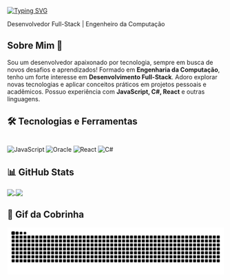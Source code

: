 [![Typing SVG](https://readme-typing-svg.demolab.com?font=Pixelify+Sans&pause=1000&color=2D9CCC&width=435&lines=Oi%2C+eu+sou+o+Jean!+%E2%98%9D%EF%B8%8F%F0%9F%A4%93)](https://git.io/typing-svg)
<p>Desenvolvedor Full-Stack | Engenheiro da Computação</p>

## Sobre Mim 🚀
<p> 
  Sou um desenvolvedor apaixonado por tecnologia, sempre em busca de novos desafios e aprendizados! Formado em <b>Engenharia da Computação</b>, tenho um forte interesse em <b>Desenvolvimento Full-Stack</b>.     
  Adoro explorar novas tecnologias e aplicar conceitos práticos em projetos pessoais e acadêmicos. Possuo experiência com <b>JavaScript, C#, React</b> e outras linguagens. 
</p>

## 🛠️ Tecnologias e Ferramentas
<!--Imagem de Linguagens-->
<div style="display: inline_block"><br>
  <img align="center" alt="JavaScript" src="https://img.shields.io/badge/JavaScript-F7DF1E?style=for-the-badge&logo=javascript&logoColor=black">
  <img align="center" alt="Oracle" src="https://img.shields.io/badge/Oracle-F80000?style=for-the-badge&logo=oracle&logoColor=black">
  <img align="center" alt="React" src="https://img.shields.io/badge/React-20232A?style=for-the-badge&logo=react&logoColor=61DAFB">
  <img align="center" alt="C#" src="https://img.shields.io/badge/C%23-239120?style=for-the-badge&logo=c-sharp&logoColor=white">
</div>

## 📊 GitHub Stats
<!--github stats lado a lado-->
<a href="https://github.com/anuraghazra/github-readme-stats">
  <img height=200 align="center" src="https://github-readme-stats.vercel.app/api?username=Jean-Martins22&theme=dark&show_icons=true" />
</a>
<a href="https://github.com/anuraghazra/convoychat">
  <img height=200 align="center" src="https://github-readme-stats.vercel.app/api/top-langs?username=Jean-Martins22&layout=compact&langs_count=8&card_width=320&theme=dark" />
</a>



## 🐍 Gif da Cobrinha

<!--Gif da cobra-->
<picture>
  <source media="(prefers-color-scheme: dark)" srcset="https://raw.githubusercontent.com/Jean-Martins22/Jean-Martins22/output/github-contribution-grid-snake-dark.svg">
  <source media="(prefers-color-scheme: light)" srcset="https://raw.githubusercontent.com/Jean-Martins22/Jean-Martins22/output/github-contribution-grid-snake.svg">
  <img alt="github contribution grid snake animation" src="https://raw.githubusercontent.com/Jean-Martins22/Jean-Martins22/output/github-contribution-grid-snake.svg">
</picture>
